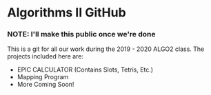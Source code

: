 # Algorithms II GitHub
### NOTE: I'll make this public once we're done

This is a git for all our work during the 2019 - 2020 ALGO2 class. The projects included here are:
- EPIC CALCULATOR (Contains Slots, Tetris, Etc.)
- Mapping Program
- More Coming Soon!

